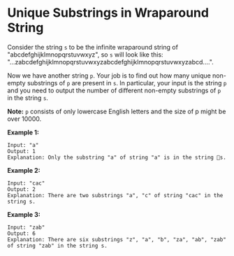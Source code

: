 # Unique Substrings in Wraparound String

Consider the string `s` to be the infinite wraparound string of "abcdefghijklmnopqrstuvwxyz", so `s` will look like this: "...zabcdefghijklmnopqrstuvwxyzabcdefghijklmnopqrstuvwxyzabcd....".

Now we have another string `p`. Your job is to find out how many unique non-empty substrings of `p` are present in `s`. In particular, your input is the string `p` and you need to output the number of different non-empty substrings of `p` in the string `s`.

**Note:** `p` consists of only lowercase English letters and the size of p might be over 10000.

**Example 1:**

```pseudo
Input: "a"
Output: 1
Explanation: Only the substring "a" of string "a" is in the string s.
```

**Example 2:**

```pseudo
Input: "cac"
Output: 2
Explanation: There are two substrings "a", "c" of string "cac" in the string s.
```

**Example 3:**

```pseudo
Input: "zab"
Output: 6
Explanation: There are six substrings "z", "a", "b", "za", "ab", "zab" of string "zab" in the string s.
```
